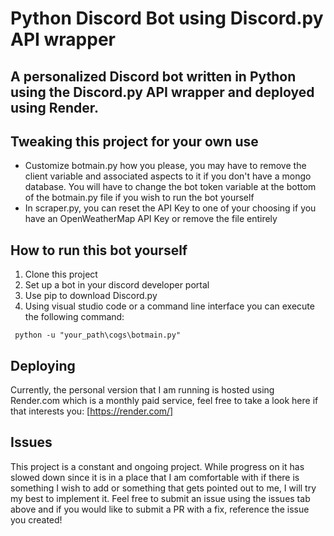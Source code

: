 # Python Discord Bot using Discord.py API wrapper

## A personalized Discord bot written in Python using the Discord.py API wrapper and deployed using Render.

## Tweaking this project for your own use

* Customize botmain.py how you please, you may have to remove the client variable and associated aspects to it if you don't have a mongo database. You will have to change the bot token variable at the bottom of the botmain.py file if you wish to run the bot yourself
* In scraper.py, you can reset the API Key to one of your choosing if you have an OpenWeatherMap API Key or remove the file entirely

## How to run this bot yourself
  
1. Clone this project
2. Set up a bot in your discord developer portal
3. Use pip to download Discord.py
4. Using visual studio code or a command line interface you can execute the following command:
```
 python -u "your_path\cogs\botmain.py"
```

## Deploying
Currently, the personal version that I am running is hosted using Render.com which is a monthly paid service, feel free to take a look here if that interests you: [https://render.com/]

## Issues

This project is a constant and ongoing project. While progress on it has slowed down since it is in a place that I am comfortable with if there is something I wish to add or something that gets pointed out to me, I will try my best to implement it. Feel free to submit an issue using the issues tab above and if you would like to submit a PR with a fix, reference the issue you created!
